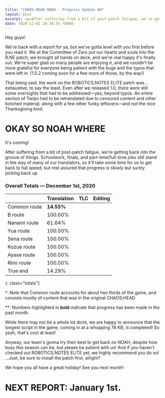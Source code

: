 ```yaml
---
title: "CHAOS;HEAD NOAH - Progress Update #4"
layout: post
excerpt: <p>After suffering from a bit of post-patch fatigue, we're getting back into the groove of things. Schoolwork, finals, and part-time/full-time jobs still stand in the way of many of our translators, so it'll take some time for us to get back to full speed, but rest assured that progress is slowly but surely picking back up.</p>
date: 2020-12-01 20:30:55 +0000
---
```


Hey guys!

We're back with a report for ya, but we've gotta level with you first before you read it. We at the Committee of Zero put our hearts and souls into the R;NE patch; we brought all hands on deck, and we're real happy it's finally out. We're super glad so many people are enjoying it, and we couldn't be more grateful for everyone being patient with the bugs and the typos that were left in. (1.0.2 coming soon for a few more of those, by the way!)

That being said, the work on the ROBOTICS;NOTES ELITE patch was... exhaustive, to say the least. Even after we released 1.0, there were still some oversights that had to be addressed—yes, beyond typos. An entire section of Twipo had to be retranslated due to censored content and other botched material, along with a few other funky leftovers—and not the nice Thanksgiving kind.

# OKAY SO NOAH WHERE

It's coming! 

After suffering from a bit of post-patch fatigue, we're getting back into the groove of things. Schoolwork, finals, and part-time/full-time jobs still stand in the way of many of our translators, so it'll take some time for us to get back to full speed, but rest assured that progress is slowly but surely picking back up.

### Overall Totals — December 1st, 2020

|              | **Translation** | **TLC** | **Editing** |
| ------------ | --------------- | ------- | ----------- |
| Common route | **14.55%**      |         |             |
| B route      | 100.00%         |         |             |
| Nanami route | 61.64%          |         |             |
| Yua route    | 100.00%         |         |             |
| Sena route   | 100.00%         |         |             |
| Kozue route  | 100.00%         |         |             |
| Ayase route  | 100.00%         |         |             |
| Rimi route   | 100.00%         |         |             |
| True end     | 14.29%          |         |             |
{: class="totals"}

\*: Note that Common route accounts for about two thirds of the game, and consists mostly of content that was in the original CHAOS;HEAD

\*\*: Numbers highlighted in **bold** indicate that progress has been made in the past month.

While there may not be a whole lot done, we are happy to announce that the longest script in the game, coming in at a whopping 78 KB, is completed! So yeah, that's cool at least! 

Anyway, our team's gonna try their best to get back on NOAH, despite how busy this season can be, but please be patient with us! And if you haven't checked out ROBOTICS;NOTES ELITE yet, we highly recommend you do so! ...Just, be sure to install the patch first, alright?

We hope you all have a great holiday! See you next month!

# NEXT REPORT: January 1st.